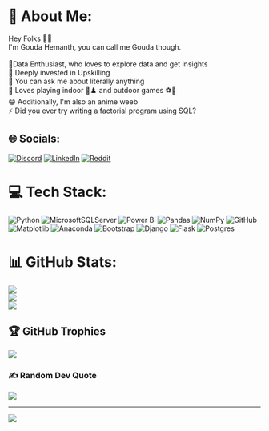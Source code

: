 # 💫 About Me:
Hey Folks 👋😄<br>I'm Gouda Hemanth, you can call me Gouda though. <br><br>🔭Data Enthusiast, who loves to explore data and get insights<br>🌱 Deeply invested in Upskilling<br>💬 You can ask me about literally anything<br>💓 Loves playing indoor 🏸♟️ and outdoor games ⚽🏏<br>😁 Additionally, I'm also an anime weeb <br>⚡ Did you ever try writing a factorial program using SQL?


## 🌐 Socials:
[![Discord](https://img.shields.io/badge/Discord-%237289DA.svg?logo=discord&logoColor=white)](https://discord.gg/justanothernoob7989) [![LinkedIn](https://img.shields.io/badge/LinkedIn-%230077B5.svg?logo=linkedin&logoColor=white)](https://linkedin.com/in/linkedin.com/in/thegouda) [![Reddit](https://img.shields.io/badge/Reddit-%23FF4500.svg?logo=Reddit&logoColor=white)](https://reddit.com/user/u/SaveMental) 

# 💻 Tech Stack:
![Python](https://img.shields.io/badge/python-3670A0?style=for-the-badge&logo=python&logoColor=ffdd54) ![MicrosoftSQLServer](https://img.shields.io/badge/Microsoft%20SQL%20Server-CC2927?style=for-the-badge&logo=microsoft%20sql%20server&logoColor=white) ![Power Bi](https://img.shields.io/badge/power_bi-F2C811?style=for-the-badge&logo=powerbi&logoColor=black) ![Pandas](https://img.shields.io/badge/pandas-%23150458.svg?style=for-the-badge&logo=pandas&logoColor=white) ![NumPy](https://img.shields.io/badge/numpy-%23013243.svg?style=for-the-badge&logo=numpy&logoColor=white) ![GitHub](https://img.shields.io/badge/github-%23121011.svg?style=for-the-badge&logo=github&logoColor=white) ![Matplotlib](https://img.shields.io/badge/Matplotlib-%23ffffff.svg?style=for-the-badge&logo=Matplotlib&logoColor=black) ![Anaconda](https://img.shields.io/badge/Anaconda-%2344A833.svg?style=for-the-badge&logo=anaconda&logoColor=white) ![Bootstrap](https://img.shields.io/badge/bootstrap-%238511FA.svg?style=for-the-badge&logo=bootstrap&logoColor=white) ![Django](https://img.shields.io/badge/django-%23092E20.svg?style=for-the-badge&logo=django&logoColor=white) ![Flask](https://img.shields.io/badge/flask-%23000.svg?style=for-the-badge&logo=flask&logoColor=white) ![Postgres](https://img.shields.io/badge/postgres-%23316192.svg?style=for-the-badge&logo=postgresql&logoColor=white)
# 📊 GitHub Stats:
![](https://github-readme-stats.vercel.app/api?username=TheGouda&theme=dark&hide_border=false&include_all_commits=true&count_private=true)<br/>
![](https://github-readme-streak-stats.herokuapp.com/?user=TheGouda&theme=dark&hide_border=false)<br/>
![](https://github-readme-stats.vercel.app/api/top-langs/?username=TheGouda&theme=dark&hide_border=false&include_all_commits=true&count_private=true&layout=compact)

## 🏆 GitHub Trophies
![](https://github-profile-trophy.vercel.app/?username=TheGouda&theme=tokyonight&no-frame=false&no-bg=true&margin-w=4)

### ✍️ Random Dev Quote
![](https://quotes-github-readme.vercel.app/api?type=horizontal&theme=dark)

---
[![](https://visitcount.itsvg.in/api?id=TheGouda&icon=0&color=6)](https://visitcount.itsvg.in)

<!-- Proudly created with GPRM ( https://gprm.itsvg.in ) -->
